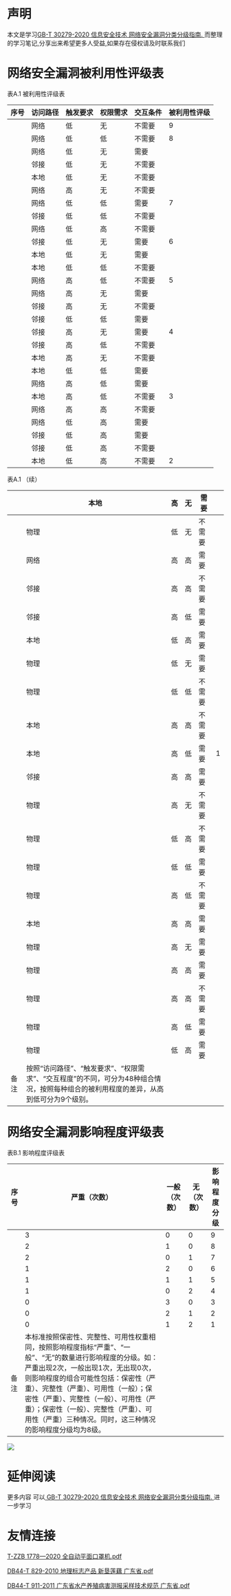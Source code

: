 # 声明 
本文是学习[GB-T 30279-2020 信息安全技术 网络安全漏洞分类分级指南. ](https://siduwenku.com/view/574?f=new_2023)而整理的学习笔记,分享出来希望更多人受益,如果存在侵权请及时联系我们
# 网络安全漏洞被利用性评级表  
  
表A.1 被利用性评级表  
  
| 序号 | 访问路径 | 触发要求 | 权限需求 | 交互条件 | 被利用性评级 |  
|------|----------|----------|----------|----------|--------------|  
|      | 网络     | 低       | 无       | 不需要   | 9            |  
|      | 网络     | 低       | 低       | 不需要   | 8            |  
|      | 网络     | 低       | 无       | 需要     |              |  
|      | 邻接     | 低       | 无       | 不需要   |              |  
|      | 本地     | 低       | 无       | 不需要   |              |  
|      | 网络     | 高       | 无       | 不需要   |              |  
|      | 网络     | 低       | 低       | 需要     | 7            |  
|      | 邻接     | 低       | 低       | 不需要   |              |  
|      | 网络     | 低       | 高       | 不需要   |              |  
|      | 邻接     | 低       | 无       | 需要     | 6            |  
|      | 本地     | 低       | 无       | 需要     |              |  
|      | 本地     | 低       | 低       | 不需要   |              |  
|      | 网络     | 高       | 低       | 不需要   | 5            |  
|      | 网络     | 高       | 无       | 需要     |              |  
|      | 邻接     | 高       | 无       | 不需要   |              |  
|      | 邻接     | 低       | 低       | 需要     |              |  
|      | 邻接     | 高       | 无       | 需要     | 4            |  
|      | 邻接     | 高       | 低       | 不需要   |              |  
|      | 本地     | 高       | 无       | 不需要   |              |  
|      | 本地     | 低       | 低       | 需要     |              |  
|      | 网络     | 高       | 低       | 需要     |              |  
|      | 本地     | 高       | 低       | 不需要   | 3            |  
|      | 网络     | 高       | 高       | 不需要   |              |  
|      | 网络     | 低       | 高       | 需要     |              |  
|      | 邻接     | 低       | 高       | 需要     |              |  
|      | 邻接     | 低       | 高       | 不需要   |              |  
|      | 本地     | 低       | 高       | 不需要   | 2            |  
  
表A.1 （续）  
  
|      | 本地                                                                                                                                  | 高 | 无 | 需要   |   |  
|------|---------------------------------------------------------------------------------------------------------------------------------------|----|----|--------|---|  
|      | 物理                                                                                                                                  | 低 | 无 | 不需要 |   |  
|      | 网络                                                                                                                                  | 高 | 高 | 需要   |   |  
|      | 邻接                                                                                                                                  | 高 | 高 | 不需要 |   |  
|      | 邻接                                                                                                                                  | 高 | 低 | 需要   |   |  
|      | 本地                                                                                                                                  | 低 | 高 | 需要   |   |  
|      | 物理                                                                                                                                  | 低 | 无 | 需要   |   |  
|      | 物理                                                                                                                                  | 低 | 低 | 不需要 |   |  
|      | 本地                                                                                                                                  | 高 | 高 | 不需要 |   |  
|      | 本地                                                                                                                                  | 高 | 低 | 需要   | 1 |  
|      | 邻接                                                                                                                                  | 高 | 高 | 需要   |   |  
|      | 物理                                                                                                                                  | 高 | 无 | 不需要 |   |  
|      | 物理                                                                                                                                  | 低 | 高 | 不需要 |   |  
|      | 物理                                                                                                                                  | 低 | 低 | 需要   |   |  
|      | 物理                                                                                                                                  | 高 | 低 | 不需要 |   |  
|      | 本地                                                                                                                                  | 高 | 高 | 需要   |   |  
|      | 物理                                                                                                                                  | 高 | 无 | 需要   |   |  
|      | 物理                                                                                                                                  | 高 | 高 | 需要   |   |  
|      | 物理                                                                                                                                  | 高 | 高 | 不需要 |   |  
|      | 物理                                                                                                                                  | 高 | 低 | 需要   |   |  
|      | 物理                                                                                                                                  | 低 | 高 | 需要   |   |  
| 备注 | 按照“访问路径”、“触发要求”、“权限需求”、“交互程度”的不同，可分为48种组合情况，按照每种组合的被利用程度的差异，从高到低可分为9个级别。 |    |    |        |   |  
  
# 网络安全漏洞影响程度评级表  
  
表B.1 影响程度评级表  
  
| 序号 | 严重（次数）                                                                                                                                                                                                                                                                                                                                                                 | 一般（次数） | 无（次数） | 影响程度分级 |  
|------|------------------------------------------------------------------------------------------------------------------------------------------------------------------------------------------------------------------------------------------------------------------------------------------------------------------------------------------------------------------------------|--------------|------------|--------------|  
|      | 3                                                                                                                                                                                                                                                                                                                                                                            | 0            | 0          | 9            |  
|      | 2                                                                                                                                                                                                                                                                                                                                                                            | 1            | 0          | 8            |  
|      | 2                                                                                                                                                                                                                                                                                                                                                                            | 0            | 1          | 7            |  
|      | 1                                                                                                                                                                                                                                                                                                                                                                            | 2            | 0          | 6            |  
|      | 1                                                                                                                                                                                                                                                                                                                                                                            | 1            | 1          | 5            |  
|      | 1                                                                                                                                                                                                                                                                                                                                                                            | 0            | 2          | 4            |  
|      | 0                                                                                                                                                                                                                                                                                                                                                                            | 3            | 0          | 3            |  
|      | 0                                                                                                                                                                                                                                                                                                                                                                            | 2            | 1          | 2            |  
|      | 0                                                                                                                                                                                                                                                                                                                                                                            | 1            | 2          | 1            |  
| 备注 | 本标准按照保密性、完整性、可用性权重相同，按照影响程度指标“严重”、“一般”、“无”的数量进行影响程度的分级。如：严重出现2次，一般出现1次，无出现0次，则影响程度的组合可能性包括：保密性（严重）、完整性（严重）、可用性（一般）；保密性（严重）、完整性（一般）、可用性（严重）；保密性（一般）、完整性（严重）、可用性（严重）三种情况。同时，这三种情况的影响程度分级均为8级。 |              |            |              |  
  

![](http://public.host.github5.com/media/fengmian.png)
# 延伸阅读 
 更多内容 可以[ GB-T 30279-2020 信息安全技术 网络安全漏洞分类分级指南. ](https://siduwenku.com/view/574?f=2023)进一步学习

# 友情连接
[T-ZZB 1778—2020 全自动平面口罩机.pdf](http://github5.com/view/61106?f=new)

[DB44-T 829-2010 地理标志产品 新垦莲藕 广东省.pdf](http://github5.com/view/53349?f=new)

[DB44-T 911-2011 广东省水产养殖病害测报采样技术规范 广东省.pdf](http://github5.com/view/51977?f=new)
